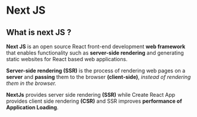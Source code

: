 # Next JS

## What is next JS ?

**Next JS** is an open source React front-end development **web framework** that enables functionality such as **server-side rendering** and generating static websites for React based web applications.


**Server-side rendering (SSR)** is the process of rendering web pages on a **server** and **passing** them to the browser **(client-side)**, *instead of rendering them in the browser.*


**NextJs** provides server side rendering **(SSR)** while Create React App provides client side rendering **(CSR)** and SSR improves **performance of Application Loading**.
